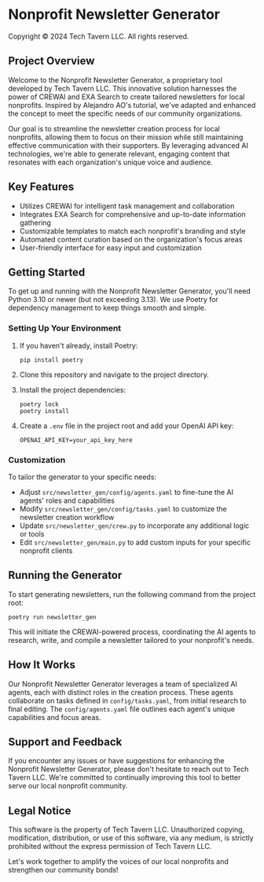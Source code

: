 # Nonprofit Newsletter Generator

Copyright © 2024 Tech Tavern LLC. All rights reserved.

## Project Overview

Welcome to the Nonprofit Newsletter Generator, a proprietary tool developed by Tech Tavern LLC. This innovative solution harnesses the power of CREWAI and EXA Search to create tailored newsletters for local nonprofits. Inspired by Alejandro AO's tutorial, we've adapted and enhanced the concept to meet the specific needs of our community organizations.

Our goal is to streamline the newsletter creation process for local nonprofits, allowing them to focus on their mission while still maintaining effective communication with their supporters. By leveraging advanced AI technologies, we're able to generate relevant, engaging content that resonates with each organization's unique voice and audience.

## Key Features

- Utilizes CREWAI for intelligent task management and collaboration
- Integrates EXA Search for comprehensive and up-to-date information gathering
- Customizable templates to match each nonprofit's branding and style
- Automated content curation based on the organization's focus areas
- User-friendly interface for easy input and customization

## Getting Started

To get up and running with the Nonprofit Newsletter Generator, you'll need Python 3.10 or newer (but not exceeding 3.13). We use Poetry for dependency management to keep things smooth and simple.

### Setting Up Your Environment

1. If you haven't already, install Poetry:
   ```
   pip install poetry
   ```

2. Clone this repository and navigate to the project directory.

3. Install the project dependencies:
   ```
   poetry lock
   poetry install
   ```

4. Create a `.env` file in the project root and add your OpenAI API key:
   ```
   OPENAI_API_KEY=your_api_key_here
   ```

### Customization

To tailor the generator to your specific needs:

- Adjust `src/newsletter_gen/config/agents.yaml` to fine-tune the AI agents' roles and capabilities
- Modify `src/newsletter_gen/config/tasks.yaml` to customize the newsletter creation workflow
- Update `src/newsletter_gen/crew.py` to incorporate any additional logic or tools
- Edit `src/newsletter_gen/main.py` to add custom inputs for your specific nonprofit clients

## Running the Generator

To start generating newsletters, run the following command from the project root:

```
poetry run newsletter_gen
```

This will initiate the CREWAI-powered process, coordinating the AI agents to research, write, and compile a newsletter tailored to your nonprofit's needs.

## How It Works

Our Nonprofit Newsletter Generator leverages a team of specialized AI agents, each with distinct roles in the creation process. These agents collaborate on tasks defined in `config/tasks.yaml`, from initial research to final editing. The `config/agents.yaml` file outlines each agent's unique capabilities and focus areas.

## Support and Feedback

If you encounter any issues or have suggestions for enhancing the Nonprofit Newsletter Generator, please don't hesitate to reach out to Tech Tavern LLC. We're committed to continually improving this tool to better serve our local nonprofit community.

## Legal Notice

This software is the property of Tech Tavern LLC. Unauthorized copying, modification, distribution, or use of this software, via any medium, is strictly prohibited without the express permission of Tech Tavern LLC.

Let's work together to amplify the voices of our local nonprofits and strengthen our community bonds!